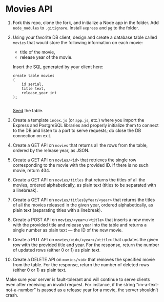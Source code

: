 # Movies API

1. Fork this repo, clone the fork, and initialize a Node app in the folder. Add `node_modules` to `.gitignore`. Install `express` and `pg` to the folder.

2. Using your favorite DB client, design and create a database table called `movies` that would store the following information on each movie:

      - title of the movie,
      - release year of the movie.
      
    Insert the SQL generated by your client here:

    ```postgresql
    create table movies
    (
    	id serial,
    	title text,
    	release_year int
    );
    

    ```

   [Seed](https://en.wikipedia.org/wiki/Database_seeding) the table.

3. Create a template `index.js` (or `app.js`, etc.) where you import the Express and PostgreSQL libraries and properly initialize them to connect to the DB and listen to a port to serve requests; do close the DB connection on exit.

4. Create a GET API on `movies` that returns all the rows from the table, ordered by the release year, as JSON.

5. Create a GET API on `movies/<id>` that retrieves the single row corresponding to the movie with the provided ID. If there is no such movie, return 404.

6. Create a GET API on `movies/titles` that returns the titles of all the movies, ordered alphabetically, as plain text (titles to be separated with a linebreak).

7. Create a GET API on `movies/titlesByYear/<year>` that returns the titles of all the movies released in the given year, ordered alphabetically, as plain text (separating titles with a linebreak).

8. Create a POST API on `movies/<year>/<title>` that inserts a new movie with the provided title and release year into the table and returns a single number as plain text — the ID of the new movie.

9. Create a PUT API on `movies/<id>/<year>/<title>` that updates the given row with the provided title and year. For the response, return the number of updated rows (either 0 or 1) as plain text.

10. Create a DELETE API on `movies/<id>` that removes the specified movie from the table. For the response, return the number of deleted rows (either 0 or 1) as plain text.

Make sure your server is fault-tolerant and will continue to serve clients even after receiving an invalid request. For instance, if the string "im-a-text-not-a-number" is passed as a release year for a movie, the server shouldn’t crash.
